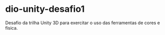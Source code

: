 # dio-unity-desafio1
Desafio da trilha Unity 3D para exercitar o uso das ferramentas de cores e física.

